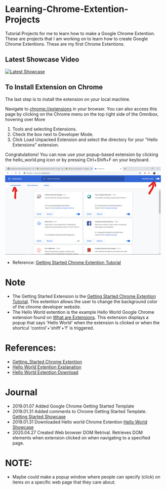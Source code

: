 # Learning-Chrome-Extention-Projects
Tutorial Projects for me to learn how to make a Google Chrome Extention. These are projects that I am working on to learn how to create Google Chrome Extentions. These are my first Chrome Extentions.

## Latest Showcase Video

[![Latest Showcase](https://img.youtube.com/vi/W3ovWC9Vpyc/0.jpg)](https://www.youtube.com/watch?v=W3ovWC9Vpyc)

## To Install Extension on Chrome

The last step is to install the extension on your local machine.

Navigate to [chrome://extensions](chrome://extensions) in your browser. You can also access this page by clicking on the Chrome menu on the top right side of the Omnibox, hovering over More 

1) Tools and selecting Extensions.
2) Check the box next to Developer Mode.
3) Click Load Unpacked Extension and select the directory for your "Hello Extensions" extension.

Congratulations! You can now use your popup-based extension by clicking the hello_world.png icon or by pressing Ctrl+Shift+F on your keyboard.

![Alt text](/ImageAssets/2020-04-27_Load_Local_Extension.png?raw=true "2020-04-27_Load_Local_Extension.png")

- Reference: [Getting Started Chrome Extention Tutorial](https://developer.chrome.com/extensions/getstarted)

# Note
- The Getting Started Extension is the [Getting Started Chrome Extention Tutorial](https://developer.chrome.com/extensions/getstarted). This extention allows the user to change the background color of the chrome developer website.
- The Hello World extention is the example Hello World Google Chrome extension found on [What are Extensions](https://developer.chrome.com/extensions). This extension displays a popup that says 'Hello World' when the extension is clicked or when the shortcul 'control'+'shift'+'f' is triggered.

# References: 
- [Getting_Started Chrome Extention](https://developer.chrome.com/extensions/getstarted)
- [Hello World Extention Explanation](https://developer.chrome.com/extensions)
- [Hello World Extention Download](https://developer.chrome.com/extensions/samples#search:hello)

# Journal 
- 2019.01.07 Added Google Chrome Getting Started Template
- 2019.01.31 Added comments to Chrome Getting Started Template. [Getting Started Showcase](https://www.youtube.com/watch?v=Dg3Ek5AEw0Y&feature=youtu.be)
- 2019.01.31 Downloaded Hello world Chrome Extention [Hello World Showcase](https://www.youtube.com/watch?v=W3ovWC9Vpyc&feature=youtu.be)
- 2020.04.27 Created Web browser DOM Retrival. Retrieves DOM elements when extension clicked on when navigating to a specified page.

# NOTE: 

- Maybe could make a popup window where people can specify (click) on items on a specific web page that they care about.

